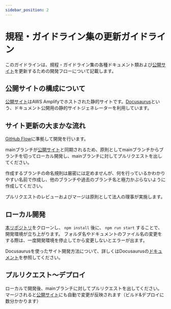 ```yaml
---
sidebar_position: 2
---
```


# 規程・ガイドライン集の更新ガイドライン

このガイドラインは、規程・ガイドライン集の各種ドキュメント類および[公開サイト](https://regulations.sre-next.org)を更新するための開発フローについて記載します。

## 公開サイトの構成について

[公開サイト](https://regulations.sre-next.org)はAWS Amplifyでホストされた静的サイトです。[Docusaurus](https://docusaurus.io/)という、ドキュメント公開用の静的サイトジェネレーターを利用しています。

## サイト更新の大まかな流れ

[GitHub Flow](https://docs.github.com/ja/get-started/quickstart/github-flow)に準拠して開発を行います。

mainブランチが[公開サイト](https://regulations.sre-next.org)と同期されるため、原則としてmainブランチからブランチを切ってローカル開発し、mainブランチに対してプルリクエストを出してください。

作成するブランチの命名規則は厳密には定めませんが、何を行っているかわかりやすい名前で作成し、他のブランチや過去のブランチ名と極力かぶらないように作成してください。

プルリクエストのレビューおよびマージは原則として法人の理事が実施します。

## ローカル開発

[本リポジトリ](https://github.com/sre-next/corporate-regulations)をクローンし、 `npm install` 後に、 `npm run start` することで、開発環境が立ち上がります。
フォルダ名やドキュメントのファイル名の変更をする際は、一度開発環境を停止してから変更しないとエラーが出ます。

Docusaurusを使ったサイト開発方法について、詳しくはDocusaurusの[ドキュメント](https://docusaurus.io/docs/category/getting-started)を参照してください。

## プルリクエスト～デプロイ

ローカルで開発後、mainブランチに対してプルリクエストを出してください。マージされると[公開サイト](https://regulations.sre-next.org)にも自動で変更が反映されます（ビルド&デプロイに数分かかります）